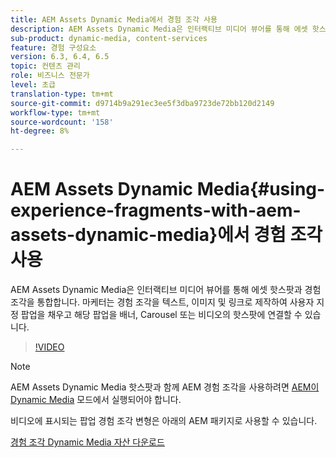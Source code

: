 ```yaml
---
title: AEM Assets Dynamic Media에서 경험 조각 사용
description: AEM Assets Dynamic Media은 인터랙티브 미디어 뷰어를 통해 에셋 핫스팟과 경험 조각을 통합합니다. 마케터는 경험 조각을 텍스트, 이미지 및 링크로 제작하여 사용자 지정 팝업을 채우고 해당 팝업을 배너, Carousel 또는 비디오의 핫스팟에 연결할 수 있습니다.
sub-product: dynamic-media, content-services
feature: 경험 구성요소
version: 6.3, 6.4, 6.5
topic: 컨텐츠 관리
role: 비즈니스 전문가
level: 초급
translation-type: tm+mt
source-git-commit: d9714b9a291ec3ee5f3dba9723de72bb120d2149
workflow-type: tm+mt
source-wordcount: '158'
ht-degree: 8%

---
```



# AEM Assets Dynamic Media{#using-experience-fragments-with-aem-assets-dynamic-media}에서 경험 조각 사용

AEM Assets Dynamic Media은 인터랙티브 미디어 뷰어를 통해 에셋 핫스팟과 경험 조각을 통합합니다. 마케터는 경험 조각을 텍스트, 이미지 및 링크로 제작하여 사용자 지정 팝업을 채우고 해당 팝업을 배너, Carousel 또는 비디오의 핫스팟에 연결할 수 있습니다.

>[!VIDEO](https://video.tv.adobe.com/v/22115/?quality=9&learn=on)

>[!NOTE]
>
>AEM Assets Dynamic Media 핫스팟과 함께 AEM 경험 조각을 사용하려면 [AEM이 Dynamic Media](https://docs.adobe.com/docs/ko-KR/aem/6-3/administer/content/dynamic-media/config-dynamic.html) 모드에서 실행되어야 합니다.

비디오에 표시되는 팝업 경험 조각 변형은 아래의 AEM 패키지로 사용할 수 있습니다.

[경험 조각 Dynamic Media 자산 다운로드](assets/experience-fragmentsdynamic-mediaassets-100.zip)
